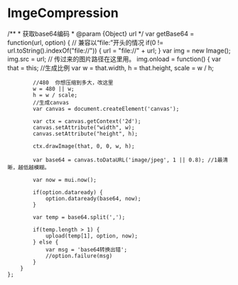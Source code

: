# ImgeCompression

/**
	 * 获取base64编码
	 * @param {Object} url
	 */
	var getBase64 = function(url, option) {
		// 兼容以“file:”开头的情况
		if(0 != url.toString().indexOf("file://")) {
			url = "file://" + url;
		}
		var img = new Image();
		img.src = url; // 传过来的图片路径在这里用。
		img.onload = function() {
			var that = this;
			//生成比例 
			var w = that.width,
				h = that.height,
				scale = w / h;

			//480  你想压缩到多大，改这里
			w = 480 || w;
			h = w / scale;
			//生成canvas
			var canvas = document.createElement('canvas');

			var ctx = canvas.getContext('2d');
			canvas.setAttribute("width", w);
			canvas.setAttribute("height", h);

			ctx.drawImage(that, 0, 0, w, h);

			var base64 = canvas.toDataURL('image/jpeg', 1 || 0.8); //1最清晰，越低越模糊。

			var now = mui.now();

			if(option.dataready) {
				option.dataready(base64, now);
			}

			var temp = base64.split(',');

			if(temp.length > 1) {
				upload(temp[1], option, now);
			} else {
				var msg = 'base64转换出错';
				//option.failure(msg)
			}
		}
	};
